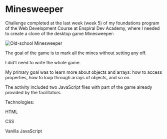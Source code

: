 # Minesweeper

Challenge completed at the last week (week 5) of my foundations program of the Web Development Course at Enspiral Dev Academy, where I needed to create a clone of the desktop game Minesweeper:

![Old-school Minesweeper](minesweeper.jpg)

The goal of the game is to mark all the mines without setting any off.

I did't need to write the whole game. 

My primary goal was to learn more about objects and arrays: how to access properties, how to loop through arrays of objects, and so on.

The activity included two JavaScript files with part of the game already provided by the facilitators.

Technologies: 

HTML 

CSS 

Vanilla JavaScript


